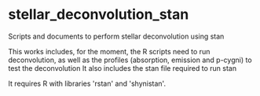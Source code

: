 # stellar_deconvolution_stan
Scripts and documents to perform stellar deconvolution using stan

This works includes, for the moment, the R scripts need to run deconvolution, as well as the profiles (absorption, emission and p-cygni) to test the deconvolution
It also includes the stan file required to run stan

It requires R with libraries 'rstan' and 'shynistan'.
